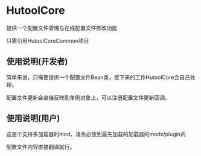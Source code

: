 # HutoolCore
提供一个配置文件管理与在线配置文件修改功能

只需引用HutoolCoreCommon项目

## 使用说明(开发者)

简单来说，只需要提供一个配置文件Bean类，接下来的工作HutoolCore会自己处理。

配置文件更新会直接反映到单例对象上，可以注册配置文件更新回调。

## 使用说明(用户)

这是个支持多加载器的mod，请务必放到最先加载的加载器的mods/plugin内

配置文件内容直接翻译就行。